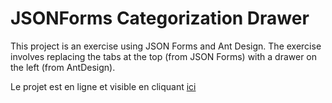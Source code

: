 # JSONForms Categorization Drawer

This project is an exercise using JSON Forms and Ant Design. The exercise involves replacing the tabs at the top (from JSON Forms) with a drawer on the left (from AntDesign).

Le projet est en ligne et visible en cliquant [ici](https://jsonforms-categorization-drawer.vercel.app/)

